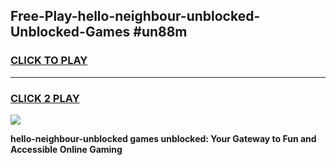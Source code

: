 
## Free-Play-hello-neighbour-unblocked-Unblocked-Games #un88m
<h3>
<a href="https://news.freeplayer.one?title=hello-neighbour-unblocked&ref=8M">CLICK TO PLAY</a></h3>
<hr>

<h3>
<a href="https://news.freeplayer.one?title=hello-neighbour-unblocked&ref=8M">CLICK 2 PLAY</a>
  
</h3>

<a href="https://news.freeplayer.one?title=hello-neighbour-unblocked&ref=8M"><img src="https://clearcache.store/games.png"></a>


**hello-neighbour-unblocked games unblocked: Your Gateway to Fun and Accessible Online Gaming**
